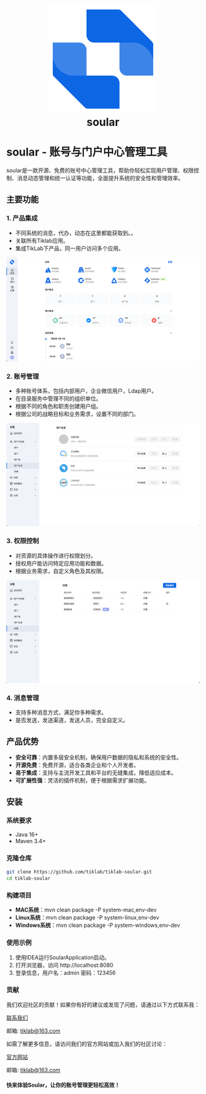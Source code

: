
<h1 align="center" style="border-bottom: none">
    <a href="https://soular.tiklab.net/" target="_blank"><img alt="soular" src="tiklab-soular-starter/src/main/resources/img/logo.png"></a><br>soular
</h1>

# soular - 账号与门户中心管理工具

soular是一款开源、免费的账号中心管理工具，帮助你轻松实现用户管理、权限控制、消息动态管理和统一认证等功能，全面提升系统的安全性和管理效率。
## 主要功能

### 1. 产品集成
- 不同系统的消息，代办，动态在这里都能获取到。。
- 关联所有Tiklab应用。
- 集成TikLab下产品，同一用户访问多个应用。

![img.png](tiklab-soular-starter/src/main/resources/img/1.png)

### 2. 账号管理
- 多种账号体系，包括内部用户，企业微信用户，Ldap用户。
- 在目录服务中管理不同的组织单位。
- 根据不同的角色和职责创建用户组。
- 根据公司的战略目标和业务需求，设置不同的部门。

![img.png](tiklab-soular-starter/src/main/resources/img/2.png)


### 3. 权限控制
- 对资源的具体操作进行权限划分。
- 授权用户能访问特定应用功能和数据。
- 根据业务需求，自定义角色及其权限。

![img.png](tiklab-soular-starter/src/main/resources/img/3.png)

### 4. 消息管理
- 支持多种消息方式，满足你多种需求。
- 是否发送，发送渠道，发送人员，完全自定义。


## 产品优势
- **安全可靠**：内置多层安全机制，确保用户数据的隐私和系统的安全性。
- **开源免费**：免费开源，适合各类企业和个人开发者。
- **易于集成**：支持与主流开发工具和平台的无缝集成，降低适应成本。
- **可扩展性强**：灵活的插件机制，便于根据需求扩展功能。

## 安装

### 系统要求
- Java 16+
- Maven 3.4+

### 克隆仓库
```bash
git clone https://github.com/tiklab/tiklab-soular.git
cd tiklab-soular
```

### 构建项目
- **MAC系统**：mvn clean package -P system-mac,env-dev
- **Linux系统**：mvn clean package -P system-linux,env-dev
- **Windows系统**：mvn clean package -P system-windows,env-dev

### 使用示例
1. 使用IDEA运行SoularApplication启动。
2. 打开浏览器，访问 http://localhost:8080
3. 登录信息，用户名：admin 密码：123456


### 贡献
我们欢迎社区的贡献！如果你有好的建议或发现了问题，请通过以下方式联系我：

[联系我们](https://tiklab.net/account/workOrder/add)

邮箱: tiklab@163.com

如需了解更多信息，请访问我们的官方网站或加入我们的社区讨论：

[官方网站](https://www.tiklab.net)

邮箱: tiklab@163.com

#### 快来体验Soular，让你的账号管理更轻松高效！

